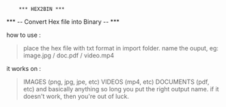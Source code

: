 
        *** HEX2BIN ***
*** -- Convert Hex file into Binary -- ***

how to use :
> place the hex file with txt format in import folder.
> name the ouput, eg: image.jpg / doc.pdf / video.mp4

it works on :
> IMAGES (png, jpg, jpe, etc)
> VIDEOS (mp4, etc)
> DOCUMENTS (pdf, etc)
> and basically anything so long you put the right output name.
> if it doesn't work, then you're out of luck.